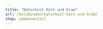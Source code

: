```yaml
---
title: "Naturkost Korn und Kram"
url: /holzminden/naturkost-korn-und-kram/
shop: Lebensmittel
---
```

